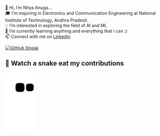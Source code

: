 👋 Hi, I’m Nitya Anuga...    
🎓  I’m majoring in Electronics and Communication Engineering at National Institute of Technology, Andhra Pradesh.  
💡  I’m interested in exploring the field of AI and ML  
🌱  I’m currently learning anything and everything that I can :)  
📫 Connect with me on [LinkedIn](www.linkedin.com/in/nityaanuga)

[![GitHub Streak](http://github-readme-streak-stats.herokuapp.com?user=iamnitya&theme=tokyonight_duo&date_format=j%20M%5B%20Y%5D)](https://git.io/streak-stats)  

## 🐍 Watch a snake eat my contributions

![snake gif](https://github.com/iamnitya/iamnitya/blob/output/github-contribution-grid-snake.svg)
<!---
## 🐍 Watch a snake eat my contributions
![](https://komarev.com/ghpvc/?username=iamnitya)
 ✉️  You can shoot me an email at nityaanuga@gmail.com! I'll try to respond as soon as I can. ## 
![Visitor Count](https://profile-counter.glitch.me/{iamnitya}/count.svg)
![Visitor Count](https://profile-counter.glitch.me/{iamnitya}/count.svg)
![Visitor Count](https://profile-counter.glitch.me/{iamnitya}/count.svg)
![snake.svg](https://github.com/iamnitya/iamnitya/blob/7fc8820e18c5c3610bb8b0d4886966d0baf03a32/github-contribution-grid-snake.svg)
iamnitya/iamnitya is a ✨ special ✨ repository because its `README.md` (this file) appears on your GitHub profile.
You can click the Preview link to take a look at your changes.
![](https://komarev.com/ghpvc/?username=iamnitya)
[Leetcode](https://leetcode.com/iamnitya/)

--->
